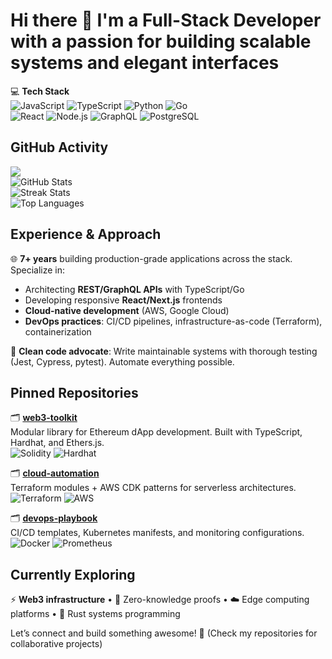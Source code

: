 # Hi there 👋 I'm a Full-Stack Developer with a passion for building scalable systems and elegant interfaces  

💻 **Tech Stack**  
![JavaScript](https://img.shields.io/badge/-JavaScript-F7DF1E?logo=javascript&logoColor=black) ![TypeScript](https://img.shields.io/badge/-TypeScript-3178C6?logo=typescript&logoColor=white) ![Python](https://img.shields.io/badge/-Python-3776AB?logo=python&logoColor=white) ![Go](https://img.shields.io/badge/-Go-00ADD8?logo=go&logoColor=white)  
![React](https://img.shields.io/badge/-React-61DAFB?logo=react&logoColor=black) ![Node.js](https://img.shields.io/badge/-Node.js-339933?logo=node.js&logoColor=white) ![GraphQL](https://img.shields.io/badge/-GraphQL-E10098?logo=graphql&logoColor=white) ![PostgreSQL](https://img.shields.io/badge/-PostgreSQL-4169E1?logo=postgresql&logoColor=white)  

## GitHub Activity  
![](https://komarev.com/ghpvc/?username=evanthompson843&color=blueviolet)  
![GitHub Stats](https://github-readme-stats.vercel.app/api?username=evanthompson843&show_icons=true&theme=dark&hide_title=true)  
![Streak Stats](https://github-readme-streak-stats.herokuapp.com/?user=evanthompson843&theme=dark)  
![Top Languages](https://github-readme-stats.vercel.app/api/top-langs/?username=evanthompson843&layout=compact&theme=dark)  

## Experience & Approach  
🌐 **7+ years** building production-grade applications across the stack. Specialize in:  
- Architecting **REST/GraphQL APIs** with TypeScript/Go  
- Developing responsive **React/Next.js** frontends  
- **Cloud-native development** (AWS, Google Cloud)  
- **DevOps practices**: CI/CD pipelines, infrastructure-as-code (Terraform), containerization  

🔧 **Clean code advocate**: Write maintainable systems with thorough testing (Jest, Cypress, pytest). Automate everything possible.  

## Pinned Repositories  
🗂️ **[web3-toolkit](https://github.com/evanthompson843/web3-toolkit)**  
Modular library for Ethereum dApp development. Built with TypeScript, Hardhat, and Ethers.js.  
![Solidity](https://img.shields.io/badge/-Solidity-363636?logo=solidity&logoColor=white) ![Hardhat](https://img.shields.io/badge/-Hardhat-FFF100?logo=ethereum&logoColor=black)  

🗂️ **[cloud-automation](https://github.com/evanthompson843/cloud-automation)**  
Terraform modules + AWS CDK patterns for serverless architectures.  
![Terraform](https://img.shields.io/badge/-Terraform-7B42BC?logo=terraform&logoColor=white) ![AWS](https://img.shields.io/badge/-AWS-232F3E?logo=amazon-aws&logoColor=white)  

🗂️ **[devops-playbook](https://github.com/evanthompson843/devops-playbook)**  
CI/CD templates, Kubernetes manifests, and monitoring configurations.  
![Docker](https://img.shields.io/badge/-Docker-2496ED?logo=docker&logoColor=white) ![Prometheus](https://img.shields.io/badge/-Prometheus-E6522C?logo=prometheus&logoColor=white)  

## Currently Exploring  
⚡ **Web3 infrastructure** • 🔐 Zero-knowledge proofs • ☁️ Edge computing platforms • 🦀 Rust systems programming  

Let’s connect and build something awesome! 🚀 (Check my repositories for collaborative projects)
